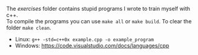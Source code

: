 The *exercises* folder contains stupid programs I wrote to train myself with c++.  
To compile the programs you can use `make all` or `make build`.
To clear the folder `make clean`.

- Linux: `g++ -std=c++0x example.cpp -o example_program`
- Windows: https://code.visualstudio.com/docs/languages/cpp
